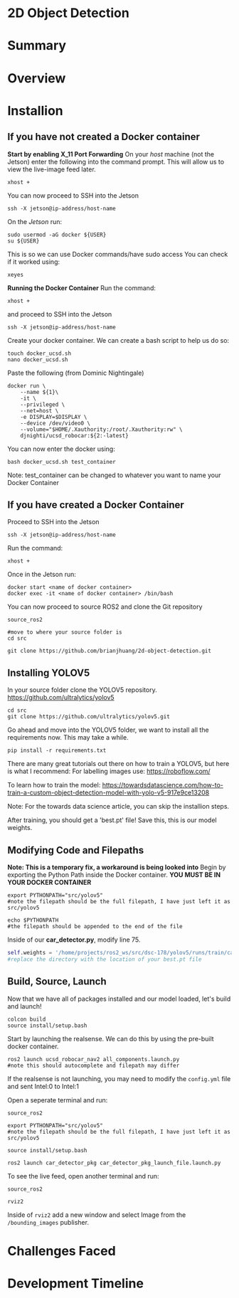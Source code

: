 # 2D Object Detection

# Summary

# Overview 

# Installion
## If you have not created a Docker container

**Start by enabling X_11 Port Forwarding**
On your *host* machine (not the Jetson) enter the following into the command prompt. This will allow us to view the live-image feed later.
```
xhost +
```
You can now proceed to SSH into the Jetson
```
ssh -X jetson@ip-address/host-name
```
On the *Jetson* run:
```
sudo usermod -aG docker ${USER}
su ${USER}
```
This is so we can use Docker commands/have sudo access
You can check if it worked using:
```
xeyes
```
**Running the Docker Container**
Run the command:
```
xhost +
```
and proceed to SSH into the Jetson
```
ssh -X jetson@ip-address/host-name
```
Create your docker container. We can create a bash script to help us do so:
```
touch docker_ucsd.sh
nano docker_ucsd.sh
```
Paste the following (from Dominic Nightingale)
```
docker run \
    --name ${1}\
    -it \
    --privileged \
    --net=host \
    -e DISPLAY=$DISPLAY \
    --device /dev/video0 \
    --volume="$HOME/.Xauthority:/root/.Xauthority:rw" \
    djnighti/ucsd_robocar:${2:-latest}
```

You can now enter the docker using:
```
bash docker_ucsd.sh test_container 
```
Note: test_container can be changed to whatever you want to name your Docker Container

## If you have created a Docker Container
Proceed to SSH into the Jetson
```
ssh -X jetson@ip-address/host-name
```
Run the command:
```
xhost +
```
Once in the Jetson run:
```
docker start <name of docker container>
docker exec -it <name of docker container> /bin/bash
```
You can now proceed to source ROS2 and clone the Git repository
```
source_ros2

#move to where your source folder is
cd src

git clone https://github.com/brianjhuang/2d-object-detection.git
```

## Installing YOLOV5
In your source folder clone the YOLOV5 repository.
https://github.com/ultralytics/yolov5

```
cd src
git clone https://github.com/ultralytics/yolov5.git
```
Go ahead and move into the YOLOV5 folder, we want to install all the requirements now. This may take a while.

```
pip install -r requirements.txt
```

There are many great tutorials out there on how to train a YOLOV5, but here is what I recommend:
For labelling images use: https://roboflow.com/

To learn how to train the model: https://towardsdatascience.com/how-to-train-a-custom-object-detection-model-with-yolo-v5-917e9ce13208

Note: For the towards data science article, you can skip the installion steps. 

After training, you should get a 'best.pt' file! Save this, this is our model weights.

## Modifying Code and Filepaths
**Note: This is a temporary fix, a workaround is being looked into**
Begin by exporting the Python Path inside the Docker container. **YOU MUST BE IN YOUR DOCKER CONTAINER**
```
export PYTHONPATH="src/yolov5"
#note the filepath should be the full filepath, I have just left it as src/yolov5

echo $PYTHONPATH
#the filepath should be appended to the end of the file
```
Inside of our **car_detector.py**, modify line 75.
``` Python
self.weights = '/home/projects/ros2_ws/src/dsc-178/yolov5/runs/train/car_det/weights/best.pt' #directory of the weights
#replace the directory with the location of your best.pt file
```

## Build, Source, Launch
Now that we have all of packages installed and our model loaded, let's build and launch!
```
colcon build
source install/setup.bash
```
Start by launching the realsense. We can do this by using the pre-built docker container.
```
ros2 launch ucsd_robocar_nav2 all_components.launch.py
#note this should autocomplete and filepath may differ
```
If the realsense is not launching, you may need to modify the `config.yml` file and sent Intel:0 to Intel:1

Open a seperate terminal and run:
```
source_ros2

export PYTHONPATH="src/yolov5"
#note the filepath should be the full filepath, I have just left it as src/yolov5

source install/setup.bash

ros2 launch car_detector_pkg car_detector_pkg_launch_file.launch.py
```

To see the live feed, open another terminal and run:
```
source_ros2

rviz2
```

Inside of `rviz2` add a new window and select Image from the `/bounding_images` publisher.

# Challenges Faced

# Development Timeline



